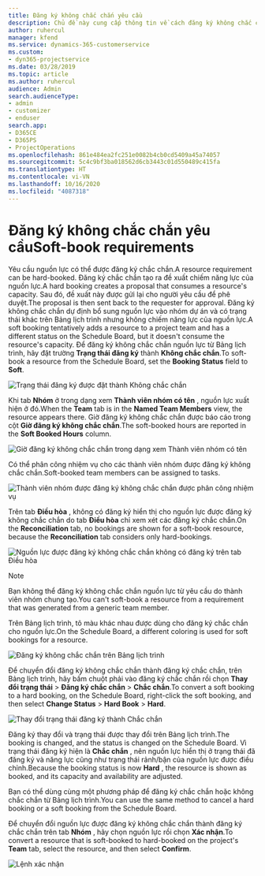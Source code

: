 ```yaml
---
title: Đăng ký không chắc chắn yêu cầu
description: Chủ đề này cung cấp thông tin về cách đăng ký không chắc chắn yêu cầu.
author: ruhercul
manager: kfend
ms.service: dynamics-365-customerservice
ms.custom:
- dyn365-projectservice
ms.date: 03/28/2019
ms.topic: article
ms.author: ruhercul
audience: Admin
search.audienceType:
- admin
- customizer
- enduser
search.app:
- D365CE
- D365PS
- ProjectOperations
ms.openlocfilehash: 861e484ea2fc251e0082b4cb0cd5409a45a74057
ms.sourcegitcommit: 5c4c9bf3ba018562d6cb3443c01d550489c415fa
ms.translationtype: HT
ms.contentlocale: vi-VN
ms.lasthandoff: 10/16/2020
ms.locfileid: "4087318"
---
```

# <a name="soft-book-requirements"></a><span data-ttu-id="dfd12-103">Đăng ký không chắc chắn yêu cầu</span><span class="sxs-lookup"><span data-stu-id="dfd12-103">Soft-book requirements</span></span>

<span data-ttu-id="dfd12-104">Yêu cầu nguồn lực có thể được đăng ký chắc chắn.</span><span class="sxs-lookup"><span data-stu-id="dfd12-104">A resource requirement can be hard-booked.</span></span> <span data-ttu-id="dfd12-105">Đăng ký chắc chắn tạo ra đề xuất chiếm năng lực của nguồn lực.</span><span class="sxs-lookup"><span data-stu-id="dfd12-105">A hard booking creates a proposal that consumes a resource's capacity.</span></span> <span data-ttu-id="dfd12-106">Sau đó, đề xuất này được gửi lại cho người yêu cầu để phê duyệt.</span><span class="sxs-lookup"><span data-stu-id="dfd12-106">The proposal is then sent back to the requester for approval.</span></span> <span data-ttu-id="dfd12-107">Đăng ký không chắc chắn dự định bổ sung nguồn lực vào nhóm dự án và có trạng thái khác trên Bảng lịch trình nhưng không chiếm năng lực của nguồn lực.</span><span class="sxs-lookup"><span data-stu-id="dfd12-107">A soft booking tentatively adds a resource to a project team and has a different status on the Schedule Board, but it doesn't consume the resource's capacity.</span></span> <span data-ttu-id="dfd12-108">Để đăng ký không chắc chắn nguồn lực từ Bảng lịch trình, hãy đặt trường **Trạng thái đăng ký** thành **Không chắc chắn**.</span><span class="sxs-lookup"><span data-stu-id="dfd12-108">To soft-book a resource from the Schedule Board, set the **Booking Status** field to **Soft**.</span></span>

![Trạng thái đăng ký được đặt thành Không chắc chắn](media/Resource-Management-image77.png)

<span data-ttu-id="dfd12-110">Khi tab **Nhóm** ở trong dạng xem **Thành viên nhóm có tên** , nguồn lực xuất hiện ở đó.</span><span class="sxs-lookup"><span data-stu-id="dfd12-110">When the **Team** tab is in the **Named Team Members** view, the resource appears there.</span></span> <span data-ttu-id="dfd12-111">Giờ đăng ký không chắc chắn được báo cáo trong cột **Giờ đăng ký không chắc chắn**.</span><span class="sxs-lookup"><span data-stu-id="dfd12-111">The soft-booked hours are reported in the **Soft Booked Hours** column.</span></span>

![Giờ đăng ký không chắc chắn trong dạng xem Thành viên nhóm có tên](media/Resource-Management-image78.png)

<span data-ttu-id="dfd12-113">Có thể phân công nhiệm vụ cho các thành viên nhóm được đăng ký không chắc chắn.</span><span class="sxs-lookup"><span data-stu-id="dfd12-113">Soft-booked team members can be assigned to tasks.</span></span>

![Thành viên nhóm được đăng ký không chắc chắn được phân công nhiệm vụ](media/Resource-Management-image79.png)

<span data-ttu-id="dfd12-115">Trên tab **Điều hòa** , không có đăng ký hiển thị cho nguồn lực được đăng ký không chắc chắn do tab **Điều hòa** chỉ xem xét các đăng ký chắc chắn.</span><span class="sxs-lookup"><span data-stu-id="dfd12-115">On the **Reconciliation** tab, no bookings are shown for a soft-book resource, because the **Reconciliation** tab considers only hard-bookings.</span></span>

![Nguồn lực được đăng ký không chắc chắn không có đăng ký trên tab Điều hòa](media/Resource-Management-image80.png)

> [!NOTE]
> <span data-ttu-id="dfd12-117">Bạn không thể đăng ký không chắc chắn nguồn lực từ yêu cầu do thành viên nhóm chung tạo.</span><span class="sxs-lookup"><span data-stu-id="dfd12-117">You can't soft-book a resource from a requirement that was generated from a generic team member.</span></span>

<span data-ttu-id="dfd12-118">Trên Bảng lịch trình, tô màu khác nhau được dùng cho đăng ký chắc chắn cho nguồn lực.</span><span class="sxs-lookup"><span data-stu-id="dfd12-118">On the Schedule Board, a different coloring is used for soft bookings for a resource.</span></span>

![Đăng ký không chắc chắn trên Bảng lịch trình](media/Resource-Management-image81.png)

<span data-ttu-id="dfd12-120">Để chuyển đổi đăng ký không chắc chắn thành đăng ký chắc chắn, trên Bảng lịch trình, hãy bấm chuột phải vào đăng ký chắc chắn rồi chọn **Thay đổi trạng thái** \> **Đăng ký chắc chắn** \> **Chắc chắn**.</span><span class="sxs-lookup"><span data-stu-id="dfd12-120">To convert a soft booking to a hard booking, on the Schedule Board, right-click the soft booking, and then select **Change Status** \> **Hard Book** \> **Hard**.</span></span>

![Thay đổi trạng thái đăng ký thành Chắc chắn](media/Resource-Management-image82.png)

<span data-ttu-id="dfd12-122">Đăng ký thay đổi và trạng thái được thay đổi trên Bảng lịch trình.</span><span class="sxs-lookup"><span data-stu-id="dfd12-122">The booking is changed, and the status is changed on the Schedule Board.</span></span> <span data-ttu-id="dfd12-123">Vì trạng thái đăng ký hiện là **Chắc chắn** , nên nguồn lực hiển thị ở trạng thái đã đăng ký và năng lực cũng như trạng thái rảnh/bận của nguồn lực được điều chỉnh.</span><span class="sxs-lookup"><span data-stu-id="dfd12-123">Because the booking status is now **Hard** , the resource is shown as booked, and its capacity and availability are adjusted.</span></span>

<span data-ttu-id="dfd12-124">Bạn có thể dùng cùng một phương pháp để đăng ký chắc chắn hoặc không chắc chắn từ Bảng lịch trình.</span><span class="sxs-lookup"><span data-stu-id="dfd12-124">You can use the same method to cancel a hard booking or a soft booking from the Schedule Board.</span></span>

<span data-ttu-id="dfd12-125">Để chuyển đổi nguồn lực được đăng ký không chắc chắn thành đăng ký chắc chắn trên tab **Nhóm** , hãy chọn nguồn lực rồi chọn **Xác nhận**.</span><span class="sxs-lookup"><span data-stu-id="dfd12-125">To convert a resource that is soft-booked to hard-booked on the project's **Team** tab, select the resource, and then select **Confirm**.</span></span>

![Lệnh xác nhận](media/Resource-Management-image83.png)
